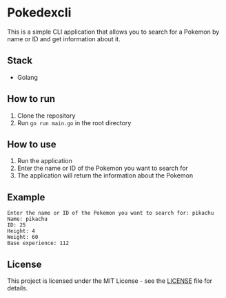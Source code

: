 # Pokedexcli

This is a simple CLI application that allows you to search for a Pokemon by name or ID and get information about it.

## Stack

- Golang

## How to run

1. Clone the repository
2. Run `go run main.go` in the root directory

## How to use

1. Run the application
2. Enter the name or ID of the Pokemon you want to search for
3. The application will return the information about the Pokemon

## Example

```
Enter the name or ID of the Pokemon you want to search for: pikachu
Name: pikachu
ID: 25
Height: 4
Weight: 60
Base experience: 112
```

## License

This project is licensed under the MIT License - see the [LICENSE](LICENSE) file for details.
```




